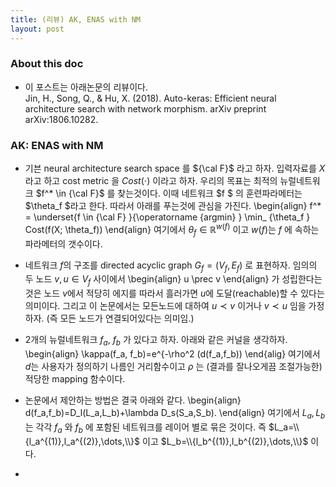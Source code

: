 ```yaml
---
title: (리뷰) AK, ENAS with NM
layout: post 
--- 
```


### About this doc

- 이 포스트는 아래논문의 리뷰이다. <br/>
Jin, H., Song, Q., & Hu, X. (2018). Auto-keras: Efficient neural architecture search with network morphism. arXiv preprint arXiv:1806.10282.

### AK: ENAS with NM

- 기븐 neural architecture search space 를 ${\cal F}$ 라고 하자. 입력자료를 $X$ 라고 하고 cost metric 을 $Cost(\cdot)$ 이라고 하자. 우리의 목표는 최적의 뉴럴네트워크 $f^* \in {\cal F}$ 를 찾는것이다. 이때 네트워크 $f $ 의 훈련파라메터는 $\theta_f $라고 한다. 따라서 아래를 푸는것에 관심을 가진다. 
\begin{align}
f^* = \underset{f \in {\cal F} }{\operatorname {argmin} } \min_ {\theta_f } Cost(f(X; \theta_f))
\end{align}
여기에서 $\theta_f \in \mathbb{R}^{w(f)}$ 이고 $w(f)$는 $f$ 에 속하는 파라메터의 갯수이다. 

- 네트워크 $f$의 구조를 directed acyclic graph $G_f=(V_f,E_f)$ 로 표현하자. 임의의 두 노드 $v,u \in V_f$ 사이에서 
\begin{align}
u \prec v 
\end{align}
가 성립한다는 것은 노드 $v$에서 적당히 에지를 따라서 흘러가면 $u$에 도달(reachable)할 수 있다는 의미이다. 그리고 이 논문에서는 모든노드에 대하여 $u \prec v$ 이거나 $v \prec u$ 임을 가정하자. (즉 모든 노드가 연결되어있다는 의미임.) 

- 2개의 뉴럴네트워크 $f_a$, $f_b$ 가 있다고 하자. 아래와 같은 커널을 생각하자. 
\begin{align}
\kappa(f_a, f_b)=e^{-\rho^2 (d(f_a,f_b))
\end{alig}
여기에서 $d$는 사용자가 정의하기 나름인 거리함수이고 $\rho$ 는 (결과를 잘나오게끔 조절가능한) 적당한 mapping 함수이다. 

- 논문에서 제안하는 방법은 결국 아래와 같다. 
\begin{align}
d(f_a,f_b)=D_l(L_a,L_b)+\lambda D_s(S_a,S_b).
\end{align}
여기에서 $L_a, L_b$ 는 각각 $f_a$ 와 $f_b$ 에 포함된 네트워크를 레이어 별로 묶은 것이다. 즉 $L_a=\\{l_a^{(1)},l_a^{(2)},\dots,\\}$ 이고 $L_b=\\{l_b^{(1)},l_b^{(2)},\dots,\\}$ 이다. 

- 











